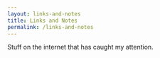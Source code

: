 ```yaml
---
layout: links-and-notes
title: Links and Notes
permalink: /links-and-notes
---
```

Stuff on the internet that has caught my attention.

